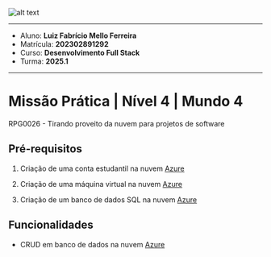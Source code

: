 ![alt text](image.png)

---

- Aluno: **Luiz Fabrício Mello Ferreira**
- Matrícula: **202302891292**
- Curso: **Desenvolvimento Full Stack**
- Turma: **2025.1**

---

# Missão Prática | Nível 4 | Mundo 4

RPG0026 - Tirando proveito da nuvem para projetos de software

## Pré-requisitos

1. Criação de uma conta estudantil na nuvem [Azure](https://portal.azure.com)

2. Criação de uma máquina virtual na nuvem [Azure](https://portal.azure.com)

3. Criação de um banco de dados SQL na nuvem [Azure](https://portal.azure.com)

## Funcionalidades

- CRUD em banco de dados na nuvem [Azure](https://portal.azure.com)